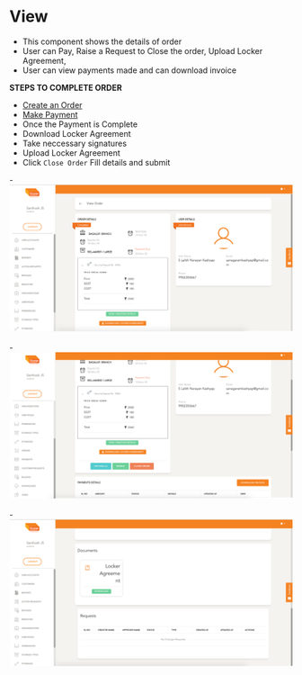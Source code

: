 # View

- This component shows the details of order
- User can Pay, Raise a Request to Close the order, Upload Locker Agreement,
- User can view payments made and can download invoice

**STEPS TO COMPLETE ORDER**
- [Create an Order](orders/create.md)
- [Make Payment](orders/pay.md)
- Once the Payment is Complete
- Download Locker Agreement
- Take neccessary signatures
- Upload Locker Agreement
- Click `Close Order` Fill details and submit

-![N|Solid](media/view1.png)
<br />
<br />
-![N|Solid](media/view3.png)
<br />
<br />
-![N|Solid](media/view2.png)


